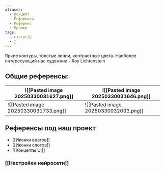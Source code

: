 ```yaml
---
aliases:
  - Концепт
  - Референсы
  - Референс
  - Пример
tags:
  - статус/🌿
  - 💅
---
```


Яркие контуры, толстые линии, контрастные цвета. Наиболее интересующий нас художник - Roy Lichtenstein
## Общие референсы:


|  ![[Pasted image 20250330031627.png]]   |   ![[Pasted image 20250330031646.png]]  |
| --- | --- |
|   ![[Pasted image 20250330031733.png]]  |   ![[Pasted image 20250330032033.png]]  |

## Референсы под наш проект

- [[Иконки врагов]]
- [[Иконки слотов]]
- [[Концепты UI]]

### [[Настройки нейросети]]
